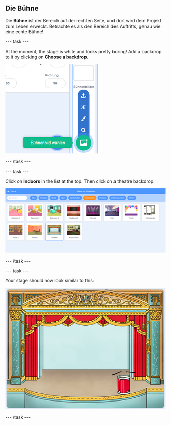 ## Die Bühne

Die **Bühne** ist der Bereich auf der rechten Seite, und dort wird dein Projekt zum Leben erweckt. Betrachte es als den Bereich des Auftritts, genau wie eine echte Bühne!

\--- task \---

At the moment, the stage is white and looks pretty boring! Add a backdrop to it by clicking on **Choose a backdrop**.

![screenshot](images/band-stage-choose.png)

\--- /task \---

\--- task \---

Click on **Indoors** in the list at the top. Then click on a theatre backdrop.

![screenshot](images/band-backdrop.png)

\--- /task \---

\--- task \---

Your stage should now look similar to this:

![screenshot](images/band-stage.png)

\--- /task \---